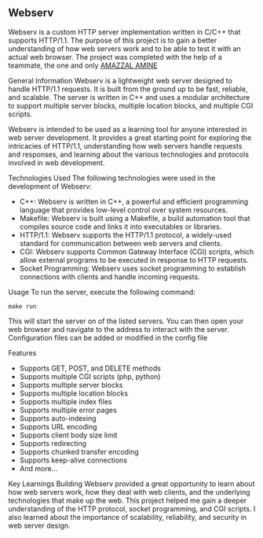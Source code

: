 ## Webserv
Webserv is a custom HTTP server implementation written in C/C++ that supports HTTP/1.1. The purpose of this project is to gain a better understanding of how web servers work and to be able to test it with an actual web browser. The project was completed with the help of a teammate, the one and only <a href="https://github.com/AMAZZAL-AMINE">AMAZZAL AMINE</a>
<br>

General Information
Webserv is a lightweight web server designed to handle HTTP/1.1 requests. It is built from the ground up to be fast, reliable, and scalable. The server is written in C++ and uses a modular architecture to support multiple server blocks, multiple location blocks, and multiple CGI scripts.

Webserv is intended to be used as a learning tool for anyone interested in web server development. It provides a great starting point for exploring the intricacies of HTTP/1.1, understanding how web servers handle requests and responses, and learning about the various technologies and protocols involved in web development.

Technologies Used
The following technologies were used in the development of Webserv:

- C++: Webserv is written in C++, a powerful and efficient programming language that provides low-level control over system resources.
- Makefile: Webserv is built using a Makefile, a build automation tool that compiles source code and links it into executables or libraries.
- HTTP/1.1: Webserv supports the HTTP/1.1 protocol, a widely-used standard for communication between web servers and clients.
- CGI: Webserv supports Common Gateway Interface (CGI) scripts, which allow external programs to be executed in response to HTTP requests.
- Socket Programming: Webserv uses socket programming to establish connections with clients and handle incoming requests.

Usage
To run the server, execute the following command:

<code>make run</code>

This will start the server on of the listed servers. You can then open your web browser and navigate to the address to interact with the server. Configuration files can be added or modified in the config file

Features
- Supports GET, POST, and DELETE methods
- Supports multiple CGI scripts (php, python)
- Supports multiple server blocks
- Supports multiple location blocks
- Supports multiple index files
- Supports multiple error pages
- Supports auto-indexing
- Supports URL encoding
- Supports client body size limit
- Supports redirecting
- Supports chunked transfer encoding
- Supports keep-alive connections
- And more...

Key Learnings
Building Webserv provided a great opportunity to learn about how web servers work, how they deal with web clients, and the underlying technologies that make up the web. This project helped me gain a deeper understanding of the HTTP protocol, socket programming, and CGI scripts. I also learned about the importance of scalability, reliability, and security in web server design.
